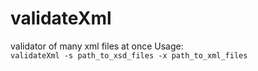 # validateXml
validator of many xml files at once
Usage:  
`validateXml -s path_to_xsd_files -x path_to_xml_files`

